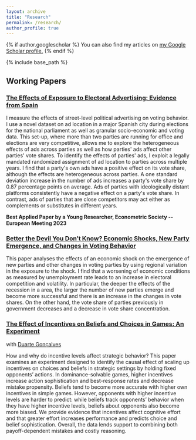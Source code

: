 ```yaml
---
layout: archive
title: "Research"
permalink: /research/
author_profile: true
---
```


{% if author.googlescholar %}
  You can also find my articles on <u><a href="{{author.googlescholar}}">my Google Scholar profile</a>.</u>
{% endif %}

{% include base_path %}
## Working Papers

### [The Effects of Exposure to Electoral Advertising: Evidence from Spain](EstebanCasanelles_PolAdv.pdf)

I measure the effects of street-level political advertising on voting behavior. I use a novel dataset on ad location in a major Spanish city during elections for the national parliament as well as granular socio-economic and voting data. This set-up, where more than two parties are running for office and elections are very competitive, allows me to explore the heterogeneous effects of ads across parties as well as how parties' ads affect other parties' vote shares.
To identify the effects of parties' ads, I exploit a legally mandated randomized assignment of ad location to parties across multiple years. I find that a party's own ads have a positive effect on its vote share, although the effects are heterogeneous across parties. A one standard deviation increase in the number of ads increases a party's vote share by 0.87 percentage points on average. Ads of parties with ideologically distant platforms consistently have a negative effect on a party's vote share. In contrast, ads of parties that are close competitors may act either as complements or substitutes in different years.

**Best Applied Paper by a Young Researcher, Econometric Society -- European Meeting 2023**


### [Better the Devil You Don’t Know? Economic Shocks, New Party Emergence, and Changes in Voting Behavior](EstebanCasanelles_NewPartiesShocks.pdf)

This paper analyses the effects of an economic shock on the emergence of new parties and other changes in voting parties by using regional variation in the exposure to the shock. I find that a worsening of economic conditions as measured by unemployment rate leads to an increase in electoral competition and volatility. In particular, the deeper the effects of the recession in a area, the larger the number of new parties emerge and become more successful and there is an increase in the changes in vote shares. On the other hand, the vote share of parties previously in government decreases and a decrease in vote share concentration.


### [The Effect of Incentives on Beliefs and Choices in Games: An Experiment](EstebanCasanellesGoncalves_EIBCG.pdf)
with [Duarte Gonçalves](https://duartegoncalves.com/)

How and why do incentive levels affect strategic behavior? This paper examines an experiment designed to identify the causal effect of scaling up incentives on choices and beliefs in strategic settings by holding fixed opponents’ actions. In dominance-solvable games, higher incentives increase action sophistication and
best-response rates and decrease mistake propensity. Beliefs tend to become more accurate with higher own incentives in simple games. However, opponents with higher incentive levels are harder to predict: while beliefs track opponents’ behavior when they have higher incentive levels, beliefs about opponents also become
more biased. We provide evidence that incentives affect cognitive effort and that greater effort increases performance and predicts choice and belief sophistication. Overall, the data lends support to combining both payoff-dependent mistakes and costly reasoning.
